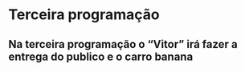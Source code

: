 # Terceira programação 
## Na terceira programação o “Vitor” irá fazer a entrega do publico e o carro banana
